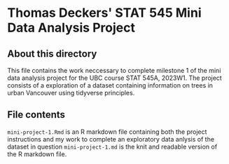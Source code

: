 # Thomas Deckers' STAT 545 Mini Data Analysis Project

## About this directory
This file contains the work neccessary to complete milestone 1 of the mini data analysis project for the UBC course STAT 545A, 2023W1.
The project consists of a exploration of a dataset containing information on trees in urban Vancouver using tidyverse principles.

## File contents
`mini-project-1.Rmd` is an R markdown file containing both the project instructions and my work to complete an exploratory data anlysis
of the dataset in question
`mini-project-1.md` is the knit and readable version of the R markdown file.
